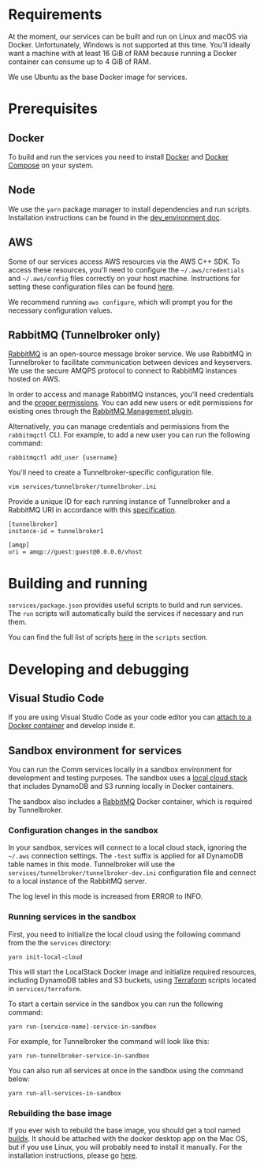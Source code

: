 # Requirements

At the moment, our services can be built and run on Linux and macOS via Docker. Unfortunately, Windows is not supported at this time. You’ll ideally want a machine with at least 16 GiB of RAM because running a Docker container can consume up to 4 GiB of RAM.

We use Ubuntu as the base Docker image for services.

# Prerequisites

## Docker

To build and run the services you need to install [Docker](https://docs.docker.com/desktop/) and [Docker Compose](https://docs.docker.com/compose/install) on your system.

## Node

We use the `yarn` package manager to install dependencies and run scripts. Installation instructions can be found in the [dev_environment doc](https://github.com/CommE2E/comm/blob/master/docs/dev_environment.md#node).

## AWS

Some of our services access AWS resources via the AWS C++ SDK. To access these resources, you'll need to configure the `~/.aws/credentials` and `~/.aws/config` files correctly on your host machine. Instructions for setting these configuration files can be found [here](https://docs.aws.amazon.com/cli/latest/userguide/cli-configure-files.html).

We recommend running `aws configure`, which will prompt you for the necessary configuration values.

## RabbitMQ (Tunnelbroker only)

[RabbitMQ](https://www.rabbitmq.com/) is an open-source message broker service. We use RabbitMQ in Tunnelbroker to facilitate communication between devices and keyservers. We use the secure AMQPS protocol to connect to RabbitMQ instances hosted on AWS.

In order to access and manage RabbitMQ instances, you'll need credentials and the [proper permissions](https://www.rabbitmq.com/access-control.html). You can add new users or edit permissions for existing ones through the [RabbitMQ Management plugin](https://www.rabbitmq.com/management.html).

Alternatively, you can manage credentials and permissions from the `rabbitmqctl` CLI. For example, to add a new user you can run the following command:

```
rabbitmqctl add_user {username}
```

You'll need to create a Tunnelbroker-specific configuration file.

```
vim services/tunnelbroker/tunnelbroker.ini
```

Provide a unique ID for each running instance of Tunnelbroker and a RabbitMQ URI in accordance with this [specification](https://www.rabbitmq.com/uri-spec.html).

```
[tunnelbroker]
instance-id = tunnelbroker1

[amqp]
uri = amqp://guest:guest@0.0.0.0/vhost
```

# Building and running

`services/package.json` provides useful scripts to build and run services. The `run` scripts will automatically build the services if necessary and run them.

You can find the full list of scripts [here](https://github.com/CommE2E/comm/blob/master/services/package.json) in the `scripts` section.

# Developing and debugging

## Visual Studio Code

If you are using Visual Studio Code as your code editor you can [attach to a Docker container](https://code.visualstudio.com/docs/remote/attach-container) and develop inside it.

## Sandbox environment for services

You can run the Comm services locally in a sandbox environment for development and testing purposes. The sandbox uses a [local cloud stack](https://localstack.cloud/) that includes DynamoDB and S3 running locally in Docker containers.

The sandbox also includes a [RabbitMQ](https://www.rabbitmq.com/) Docker container, which is required by Tunnelbroker.

### Configuration changes in the sandbox

In your sandbox, services will connect to a local cloud stack, ignoring the `~/.aws` connection settings. The `-test` suffix is applied for all DynamoDB table names in this mode. Tunnelbroker will use the `services/tunnelbroker/tunnelbroker-dev.ini` configuration file and connect to a local instance of the RabbitMQ server.

The log level in this mode is increased from ERROR to INFO.

### Running services in the sandbox

First, you need to initialize the local cloud using the following command from the the `services` directory:

```
yarn init-local-cloud
```

This will start the LocalStack Docker image and initialize required resources, including DynamoDB tables and S3 buckets, using [Terraform](https://www.terraform.io/) scripts located in `services/terraform`.

To start a certain service in the sandbox you can run the following command:

```
yarn run-[service-name]-service-in-sandbox
```

For example, for Tunnelbroker the command will look like this:

```
yarn run-tunnelbroker-service-in-sandbox
```

You can also run all services at once in the sandbox using the command below:

```
yarn run-all-services-in-sandbox
```

### Rebuilding the base image

If you ever wish to rebuild the base image, you should get a tool named [buildx](https://github.com/docker/buildx). It should be attached with the docker desktop app on the Mac OS, but if you use Linux, you will probably need to install it manually. For the installation instructions, please go [here](https://github.com/docker/buildx#installing).
